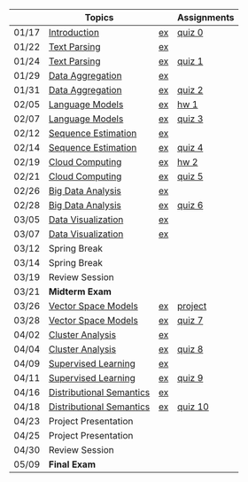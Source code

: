 || Topics | | Assignments |
|:---:|---|---|---|
|01/17| [Introduction]() | [ex](Getting-Started) | [quiz 0](Getting-Started#quiz0) |
|01/22| [Text Parsing]() | [ex](Text-Parsing) |  |
|01/24| [Text Parsing]() | [ex](Text-Parsing) | [quiz 1](Text-Parsing#quiz) |
|01/29| [Data Aggregation]() | [ex]() |  |
|01/31| [Data Aggregation]() | [ex]() | [quiz 2]() |
|02/05| [Language Models]() | [ex]() | [hw 1](Homework-1) |
|02/07| [Language Models]() | [ex]() | [quiz 3]() |
|02/12| [Sequence Estimation]() | [ex]() |  |
|02/14| [Sequence Estimation]() | [ex]() | [quiz 4]() |
|02/19| [Cloud Computing]() | [ex]() | [hw 2](Homework-2) |
|02/21| [Cloud Computing]() | [ex]() | [quiz 5]() |
|02/26| [Big Data Analysis]() | [ex]() |  |
|02/28| [Big Data Analysis]() | [ex]() | [quiz 6]() |
|03/05| [Data Visualization]() | [ex]() |  |
|03/07| [Data Visualization]() | [ex]() |  |
|03/12| Spring Break |  |  |
|03/14| Spring Break |  |  |
|03/19| Review Session |  |  |
|03/21| **Midterm Exam** |  |  |
|03/26| [Vector Space Models]() | [ex]() | [project](Project) |
|03/28| [Vector Space Models]() | [ex]() | [quiz 7]() |
|04/02| [Cluster Analysis]() | [ex]() |  |
|04/04| [Cluster Analysis]() | [ex]() | [quiz 8]() |
|04/09| [Supervised Learning]() | [ex]() |  |
|04/11| [Supervised Learning]() | [ex]() | [quiz 9]() |
|04/16| [Distributional Semantics]() | [ex]() |  |
|04/18| [Distributional Semantics]() | [ex]() | [quiz 10]() |
|04/23| Project Presentation |  |  |
|04/25| Project Presentation |  |  |
|04/30| Review Session |  |  |
|05/09| **Final Exam** |  |  |
